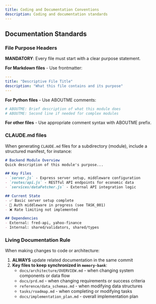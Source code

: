 ```yaml
---
title: Coding and Documentation Conventions
description: Coding and documentation standards
---
```


## Documentation Standards

### File Purpose Headers
**MANDATORY**: Every file must start with a clear purpose statement.

**For Markdown files** - Use frontmatter:
```yaml
---
title: "Descriptive File Title"
description: "What this file contains and its purpose"
---
```

**For Python files** - Use ABOUTME comments:
```python
# ABOUTME: Brief description of what this module does
# ABOUTME: Second line if needed for complex modules
```

**For other files** - Use appropriate comment syntax with ABOUTME prefix.


### CLAUDE.md files 

When generating `CLAUDE.md` files for a subdirectory (module), include a structured manifest, for instance:
```markdown
# Backend Module Overview
Quick description of this module's purpose...

## Key Files
- `server.js` - Express server setup, middleware configuration
- `routes/api.js` - RESTful API endpoints for economic data
- `services/dataFetcher.js` - External API integration logic

## Current State
- ✅ Basic server setup complete
- 🚧 Auth middleware in progress (see TASK_001)
- ❌ Rate limiting not implemented

## Dependencies
- External: fred-api, yahoo-finance
- Internal: shared/validators, shared/types
```

### Living Documentation Rule

When making changes to code or architecture:
1. **ALWAYS** update related documentation in the same commit
2. **Key files to keep synchronized in `memory-bank`**:
   - `docs/architecture/OVERVIEW.md` - when changing system components or data flow
   - `docs/prd.md` - when changing requirements or success criteria
   - `reference/data_schemas.md` - when modifying data structures
   - `tasks/roadmap.md` - when completing or modifying tasks
   - `docs/implementation_plan.md` - overall implementation plan


